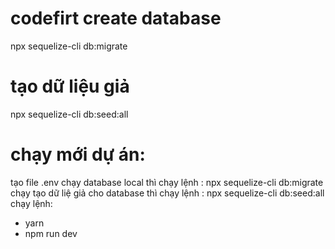 # codefirt create database
npx sequelize-cli db:migrate

# tạo dữ liệu giả
npx sequelize-cli db:seed:all

# chạy mới dự án:
tạo file .env 
chạy database local thì chạy lệnh : npx sequelize-cli db:migrate
chạy tạo dữ liệ giả cho database thì chạy lệnh : npx sequelize-cli db:seed:all
chạy lệnh:
- yarn
- npm run dev
